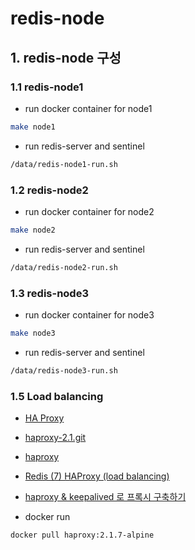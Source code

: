 # redis-node

## 1. redis-node 구성

### 1.1 redis-node1

- run docker container for node1

```sh
make node1
```

- run redis-server and sentinel

```sh
/data/redis-node1-run.sh
```

### 1.2 redis-node2

- run docker container for node2

```sh
make node2
```

- run redis-server and sentinel

```sh
/data/redis-node2-run.sh
```

### 1.3 redis-node3

- run docker container for node3

```sh
make node3
```

- run redis-server and sentinel

```sh
/data/redis-node3-run.sh
```

### 1.5 Load balancing

- [HA Proxy](http://www.haproxy.org/)
- [haproxy-2.1.git](http://git.haproxy.org/git/haproxy-2.1.git/)
- [haproxy](https://github.com/haproxy/haproxy)
- [Redis (7) HAProxy (load balancing)](https://velog.io/@labyu/Redis-7)
- [haproxy & keepalived 로 프록시 구축하기](https://www.nakjunizm.com/2020/02/20/haproxy/)

- docker run

```sh
docker pull haproxy:2.1.7-alpine
```
